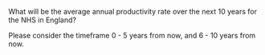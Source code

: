 What will be the average annual productivity rate over the next 10 years for the NHS in England?

Please consider the timeframe 0 - 5 years from now, and 6 - 10 years from now.